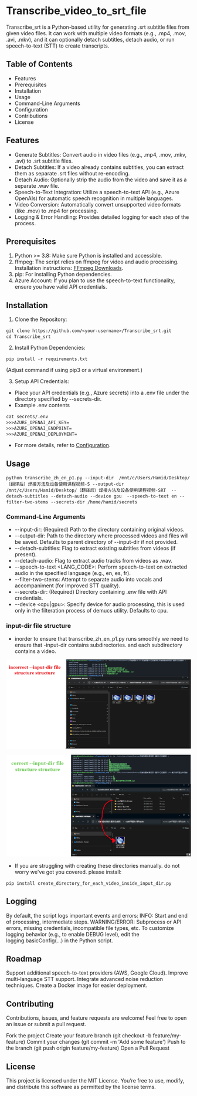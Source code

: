 # Transcribe_video_to_srt_file
Transcribe_srt is a Python-based utility for generating .srt subtitle files from given video files. It can work with multiple video formats (e.g., .mp4, .mov, .avi, .mkv), and it can optionally detach subtitles, detach audio, or run speech-to-text (STT) to create transcripts.

## Table of Contents
- Features
- Prerequisites
- Installation
- Usage
- Command-Line Arguments
- Configuration
- Contributions
- License

## Features
- Generate Subtitles: Convert audio in video files (e.g., .mp4, .mov, .mkv, .avi) to .srt subtitle files.
- Detach Subtitles: If a video already contains subtitles, you can extract them as separate .srt files without re-encoding.
- Detach Audio: Optionally strip the audio from the video and save it as a separate .wav file.
- Speech-to-Text Integration: Utilize a speech-to-text API (e.g., Azure OpenAIs) for automatic speech recognition in multiple languages.
- Video Conversion: Automatically convert unsupported video formats (like .mov) to .mp4 for processing.
- Logging & Error Handling: Provides detailed logging for each step of the process.


## Prerequisites
1. Python >= 3.8: Make sure Python is installed and accessible.
2. ffmpeg: The script relies on ffmpeg for video and audio processing.
Installation instructions: [FFmpeg Downloads](https://ffmpeg.org/download.html).
3. pip: For installing Python dependencies.
4. Azure Account: If you plan to use the speech-to-text functionality, ensure you have valid API credentials.


## Installation
1. Clone the Repository:
```shell
git clone https://github.com/<your-username>/Transcribe_srt.git
cd Transcribe_srt
```
2. Install Python Dependencies:
```shell
pip install -r requirements.txt
```
(Adjust command if using pip3 or a virtual environment.)

3. Setup API Credentials:
- Place your API credentials (e.g., Azure secrets) into a .env file under the directory specified by --secrets-dir.
- Example .env contents
```shell
cat secrets/.env
>>>AZURE_OPENAI_API_KEY=
>>>AZURE_OPENAI_ENDPOINT=
>>>AZURE_OPENAI_DEPLOYMENT=
```
- For more details, refer to [Configuration](https://chatgpt.com/c/676fb84c-00c4-8000-9f5c-c754d48d5674#configuration).


## Usage
```shell
python transcribe_zh_en_p1.py --input-dir  /mnt/c/Users/Hamid/Desktop/（翻译后）焊接方法及设备使用课程视频-S --output-dir /mnt/c/Users/Hamid/Desktop/（翻译后）焊接方法及设备使用课程视频-SRT  --detach-subtitles --detach-audio --device gpu  --speech-to-text en --filter-two-stems --secrets-dir /home/hamid/secrets
```

### Command-Line Arguments
- --input-dir: (Required) Path to the directory containing original videos.
- --output-dir: Path to the directory where processed videos and files will be saved. Defaults to parent directory of --input-dir if not provided.
- --detach-subtitles: Flag to extract existing subtitles from videos (if present).
- --detach-audio: Flag to extract audio tracks from videos as .wav.
- --speech-to-text <LANG_CODE>: Perform speech-to-text on extracted audio in the specified language (e.g., en, es, fr).
- --filter-two-stems: Attempt to separate audio into vocals and accompaniment (for improved STT quality).
- --secrets-dir: (Required) Directory containing .env file with API credentials.
- --device <cpu|gpu>: Specify device for audio processing, this is used only in the filteration process of demucs utility. Defaults to cpu.

### input-dir file structure
- inorder to ensure that transcribe_zh_en_p1.py runs smoothly we need to ensure that -input-dir contains subdirectories. and each subdirectory contains a video.

![alt text](incorrect_input_dir.png)

![alt text](correct_input_dir.png)

- If you are struggling with creating these directories manually. do not worry we've got you covered. please install:
```shell
pip install create_directory_for_each_video_inside_input_dir.py
```

## Logging
By default, the script logs important events and errors:
INFO: Start and end of processing, intermediate steps.
WARNING/ERROR: Subprocess or API errors, missing credentials, incompatible file types, etc.
To customize logging behavior (e.g., to enable DEBUG level), edit the logging.basicConfig(...) in the Python script.

## Roadmap
 Support additional speech-to-text providers (AWS, Google Cloud).
 Improve multi-language STT support.
 Integrate advanced noise reduction techniques.
 Create a Docker image for easier deployment.


## Contributing
Contributions, issues, and feature requests are welcome!
Feel free to open an issue or submit a pull request.

Fork the project
Create your feature branch (git checkout -b feature/my-feature)
Commit your changes (git commit -m 'Add some feature')
Push to the branch (git push origin feature/my-feature)
Open a Pull Request


## License
This project is licensed under the MIT License. You’re free to use, modify, and distribute this software as permitted by the license terms.


 




